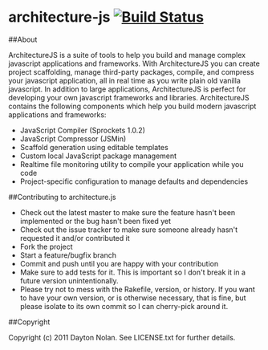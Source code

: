 # architecture-js [![Build Status](https://secure.travis-ci.org/daytonn/architecture-js.png)](http://travis-ci.org/daytonn/architecture-js)

##About

ArchitectureJS is a suite of tools to help you build and manage complex javascript applications and frameworks. With ArchitectureJS you can create project scaffolding, manage third-party packages, compile, and compress your javascript application, all in real time as you write plain old vanilla javascript. In addition to large applications, ArchitectureJS is perfect for developing your own javascript frameworks and libraries. ArchitectureJS contains the following components which help you build modern javascript applications and frameworks:

* JavaScript Compiler (Sprockets 1.0.2)
* JavaScript Compressor (JSMin)
* Scaffold generation using editable templates
* Custom local JavaScript package management
* Realtime file monitoring utility to compile your application while you code
* Project-specific configuration to manage defaults and dependencies
 
##Contributing to architecture.js
 
* Check out the latest master to make sure the feature hasn't been implemented or the bug hasn't been fixed yet
* Check out the issue tracker to make sure someone already hasn't requested it and/or contributed it
* Fork the project
* Start a feature/bugfix branch
* Commit and push until you are happy with your contribution
* Make sure to add tests for it. This is important so I don't break it in a future version unintentionally.
* Please try not to mess with the Rakefile, version, or history. If you want to have your own version, or is otherwise necessary, that is fine, but please isolate to its own commit so I can cherry-pick around it.

##Copyright

Copyright (c) 2011 Dayton Nolan. See LICENSE.txt for
further details.

